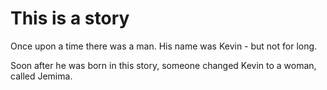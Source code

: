 # This is a story

Once upon a time there was a man. His name was Kevin - but not for long.

Soon after he was born in this story, someone changed Kevin to a woman, called Jemima.

